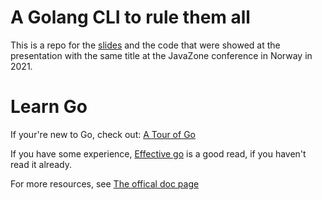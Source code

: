 # A Golang CLI to rule them all

This is a repo for the [slides](./golang-cli.md) and the code that were showed at the presentation with the same title at the JavaZone conference in Norway in 2021.


# Learn Go

If your're new to Go, check out: [A Tour of Go](https://go.dev/tour)

If you have some experience, [Effective go](https://go.dev/doc/effective_go) is a good read, if you haven't read it already.

For more resources, see [The offical doc page](https://go.dev/doc/)
